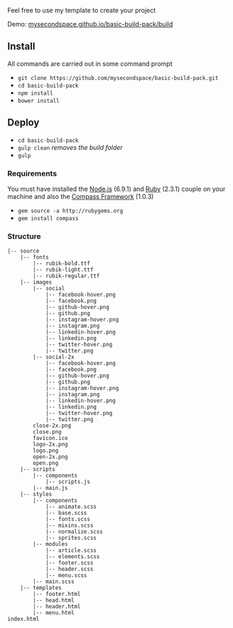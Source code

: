 Feel free to use my template to create your project

Demo: [mysecondspace.github.io/basic-build-pack/build](https://mysecondspace.github.io/basic-build-pack/build/)

## Install
All commands are carried out in some command prompt
- `git clone https://github.com/mysecondspace/basic-build-pack.git`
- `cd basic-build-pack`
- `npm install`
- `bower install`

## Deploy
- `cd basic-build-pack`
- `gulp clean` *removes the build folder*
- `gulp`

### Requirements
You must have installed the [Node.js](https://nodejs.org/en) (6.9.1) and [Ruby](https://www.ruby-lang.org/en/downloads/) (2.3.1) couple on your machine and also the [Compass Framework](http://compass-style.org/) (1.0.3)
- `gem source -a http://rubygems.org`
- `gem install compass`

### Structure
```
|-- source
    |-- fonts
        |-- rubik-bold.ttf
        |-- rubik-light.ttf
        |-- rubik-regular.ttf
    |-- images
        |-- social
            |-- facebook-hover.png
            |-- facebook.png
            |-- github-hover.png
            |-- github.png
            |-- instagram-hover.png
            |-- instagram.png
            |-- linkedin-hover.png
            |-- linkedin.png
            |-- twitter-hover.png
            |-- twitter.png
        |-- social-2x
            |-- facebook-hover.png
            |-- facebook.png
            |-- github-hover.png
            |-- github.png
            |-- instagram-hover.png
            |-- instagram.png
            |-- linkedin-hover.png
            |-- linkedin.png
            |-- twitter-hover.png
            |-- twitter.png
        close-2x.png
        close.png
        favicon.ico
        logo-2x.png
        logo.png
        open-2x.png
        open.png
    |-- scripts
        |-- components
            |-- scripts.js
        |-- main.js
    |-- styles
        |-- components
            |-- animate.scss
            |-- base.scss
            |-- fonts.scss
            |-- mixins.scss
            |-- normalize.scss
            |-- sprites.scss
        |-- modules
            |-- article.scss
            |-- elements.scss
            |-- footer.scss
            |-- header.scss
            |-- menu.scss
        |-- main.scss
    |-- templates
        |-- footer.html
        |-- head.html
        |-- header.html
        |-- menu.html
index.html
```
